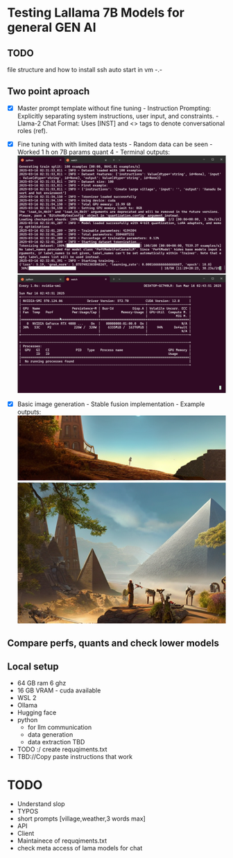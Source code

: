 # Testing Lallama 7B Models for general GEN AI



## TODO

file structure and how to install
ssh auto start in vm -.-

## Two point aproach

 - [X] Master prompt template without fine tuning
        - Instruction Prompting: Explicitly separating system instructions, user input, and constraints.
        - Llama-2 Chat Format: Uses [INST] and <<SYS>> tags to denote conversational roles (ref).
 - [X] Fine tuning with with limited data tests
        - Random data can be seen
        - Worked 1 h on 7B params quant 4
        - Terminal outputs:
         ![Terminal Output 1](assets/WindowsTerminal_UGAFiQrieg.png)
         ![Terminal Output 2](assets/WindowsTerminal_4UI7gIJgQx.png)

- [x] Basic image generation
       - Stable fusion implementation
       - Example outputs:
         ![Generated Landscape](assets/response-agent_20250316_141258_intermediate_response_2_20250316_151036.png)




## Compare perfs, quants and check lower models


## Local setup

- 64 GB ram 6 ghz
- 16 GB VRAM - cuda available
- WSL 2
- Ollama
- Hugging face
- python
    - for llm communication
    - data generation
    - data extraction TBD
- TODO :/ create requqiments.txt
- TBD://Copy paste instructions that work


# TODO
 - Understand slop
 - TYPOS
 - short prompts [village,weather,3 words max]
 - API
 - Client
 - Maintainece of requqiments.txt
 - check meta access of lama models for chat

